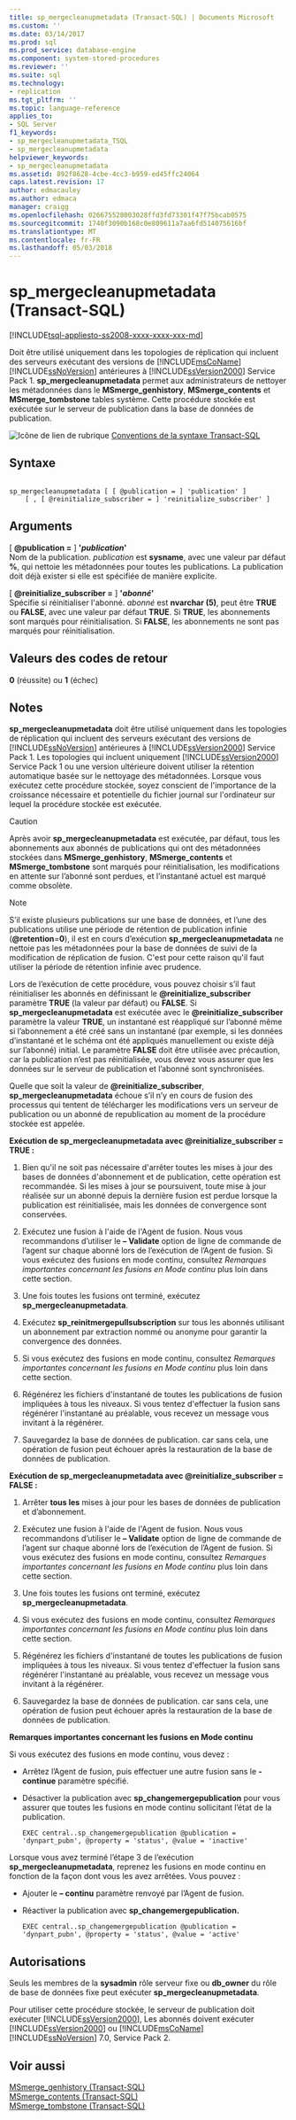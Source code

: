 ```yaml
---
title: sp_mergecleanupmetadata (Transact-SQL) | Documents Microsoft
ms.custom: ''
ms.date: 03/14/2017
ms.prod: sql
ms.prod_service: database-engine
ms.component: system-stored-procedures
ms.reviewer: ''
ms.suite: sql
ms.technology:
- replication
ms.tgt_pltfrm: ''
ms.topic: language-reference
applies_to:
- SQL Server
f1_keywords:
- sp_mergecleanupmetadata_TSQL
- sp_mergecleanupmetadata
helpviewer_keywords:
- sp_mergecleanupmetadata
ms.assetid: 892f8628-4cbe-4cc3-b959-ed45ffc24064
caps.latest.revision: 17
author: edmacauley
ms.author: edmaca
manager: craigg
ms.openlocfilehash: 026675528003028ffd3fd73301f47f75bcab0575
ms.sourcegitcommit: 1740f3090b168c0e809611a7aa6fd514075616bf
ms.translationtype: MT
ms.contentlocale: fr-FR
ms.lasthandoff: 05/03/2018
---
```

# <a name="spmergecleanupmetadata-transact-sql"></a>sp_mergecleanupmetadata (Transact-SQL)
[!INCLUDE[tsql-appliesto-ss2008-xxxx-xxxx-xxx-md](../../includes/tsql-appliesto-ss2008-xxxx-xxxx-xxx-md.md)]

  Doit être utilisé uniquement dans les topologies de réplication qui incluent des serveurs exécutant des versions de [!INCLUDE[msCoName](../../includes/msconame-md.md)] [!INCLUDE[ssNoVersion](../../includes/ssnoversion-md.md)] antérieures à [!INCLUDE[ssVersion2000](../../includes/ssversion2000-md.md)] Service Pack 1. **sp_mergecleanupmetadata** permet aux administrateurs de nettoyer les métadonnées dans le **MSmerge_genhistory**, **MSmerge_contents** et **MSmerge_tombstone** tables système. Cette procédure stockée est exécutée sur le serveur de publication dans la base de données de publication.  
  
 ![Icône de lien de rubrique](../../database-engine/configure-windows/media/topic-link.gif "Icône lien de rubrique") [Conventions de la syntaxe Transact-SQL](../../t-sql/language-elements/transact-sql-syntax-conventions-transact-sql.md)  
  
## <a name="syntax"></a>Syntaxe  
  
```  
  
sp_mergecleanupmetadata [ [ @publication = ] 'publication' ]  
    [ , [ @reinitialize_subscriber = ] 'reinitialize_subscriber' ]  
```  
  
## <a name="arguments"></a>Arguments  
 [  **@publication =** ] **'***publication***'**  
 Nom de la publication. *publication* est **sysname**, avec une valeur par défaut **%**, qui nettoie les métadonnées pour toutes les publications. La publication doit déjà exister si elle est spécifiée de manière explicite.  
  
 [  **@reinitialize_subscriber =** ] **'***abonné***'**  
 Spécifie si réinitialiser l'abonné. *abonné* est **nvarchar (5)**, peut être **TRUE** ou **FALSE**, avec une valeur par défaut **TRUE**. Si **TRUE**, les abonnements sont marqués pour réinitialisation. Si **FALSE**, les abonnements ne sont pas marqués pour réinitialisation.  
  
## <a name="return-code-values"></a>Valeurs des codes de retour  
 **0** (réussite) ou **1** (échec)  
  
## <a name="remarks"></a>Notes  
 **sp_mergecleanupmetadata** doit être utilisé uniquement dans les topologies de réplication qui incluent des serveurs exécutant des versions de [!INCLUDE[ssNoVersion](../../includes/ssnoversion-md.md)] antérieures à [!INCLUDE[ssVersion2000](../../includes/ssversion2000-md.md)] Service Pack 1. Les topologies qui incluent uniquement [!INCLUDE[ssVersion2000](../../includes/ssversion2000-md.md)] Service Pack 1 ou une version ultérieure doivent utiliser la rétention automatique basée sur le nettoyage des métadonnées. Lorsque vous exécutez cette procédure stockée, soyez conscient de l'importance de la croissance nécessaire et potentielle du fichier journal sur l'ordinateur sur lequel la procédure stockée est exécutée.  
  
> [!CAUTION]  
>  Après avoir **sp_mergecleanupmetadata** est exécutée, par défaut, tous les abonnements aux abonnés de publications qui ont des métadonnées stockées dans **MSmerge_genhistory**, **MSmerge_contents** et **MSmerge_tombstone** sont marqués pour réinitialisation, les modifications en attente sur l’abonné sont perdues, et l’instantané actuel est marqué comme obsolète.  
  
> [!NOTE]  
>  S’il existe plusieurs publications sur une base de données, et l’une des publications utilise une période de rétention de publication infinie (**@retention**=**0**), il est en cours d’exécution **sp_mergecleanupmetadata** ne nettoie pas les métadonnées pour la base de données de suivi de la modification de réplication de fusion. C'est pour cette raison qu'il faut utiliser la période de rétention infinie avec prudence.  
  
 Lors de l’exécution de cette procédure, vous pouvez choisir s’il faut réinitialiser les abonnés en définissant le **@reinitialize_subscriber** paramètre **TRUE** (la valeur par défaut) ou **FALSE**. Si **sp_mergecleanupmetadata** est exécutée avec le **@reinitialize_subscriber** paramètre la valeur **TRUE**, un instantané est réappliqué sur l’abonné même si l’abonnement a été créé sans un instantané (par exemple, si les données d’instantané et le schéma ont été appliqués manuellement ou existe déjà sur l’abonné) initial. Le paramètre **FALSE** doit être utilisée avec précaution, car la publication n’est pas réinitialisée, vous devez vous assurer que les données sur le serveur de publication et l’abonné sont synchronisées.  
  
 Quelle que soit la valeur de **@reinitialize_subscriber**, **sp_mergecleanupmetadata** échoue s’il n’y en cours de fusion des processus qui tentent de télécharger les modifications vers un serveur de publication ou un abonné de republication au moment de la procédure stockée est appelée.  
  
 **Exécution de sp_mergecleanupmetadata avec @reinitialize_subscriber = TRUE :**  
  
1.  Bien qu'il ne soit pas nécessaire d'arrêter toutes les mises à jour des bases de données d'abonnement et de publication, cette opération est recommandée. Si les mises à jour se poursuivent, toute mise à jour réalisée sur un abonné depuis la dernière fusion est perdue lorsque la publication est réinitialisée, mais les données de convergence sont conservées.  
  
2.  Exécutez une fusion à l'aide de l'Agent de fusion. Nous vous recommandons d’utiliser le **– Validate** option de ligne de commande de l’agent sur chaque abonné lors de l’exécution de l’Agent de fusion. Si vous exécutez des fusions en mode continu, consultez *Remarques importantes concernant les fusions en Mode continu* plus loin dans cette section.  
  
3.  Une fois toutes les fusions ont terminé, exécutez **sp_mergecleanupmetadata**.  
  
4.  Exécutez **sp_reinitmergepullsubscription** sur tous les abonnés utilisant un abonnement par extraction nommé ou anonyme pour garantir la convergence des données.  
  
5.  Si vous exécutez des fusions en mode continu, consultez *Remarques importantes concernant les fusions en Mode continu* plus loin dans cette section.  
  
6.  Régénérez les fichiers d'instantané de toutes les publications de fusion impliquées à tous les niveaux. Si vous tentez d'effectuer la fusion sans régénérer l'instantané au préalable, vous recevez un message vous invitant à la régénérer.  
  
7.  Sauvegardez la base de données de publication. car sans cela, une opération de fusion peut échouer après la restauration de la base de données de publication.  
  
 **Exécution de sp_mergecleanupmetadata avec @reinitialize_subscriber = FALSE :**  
  
1.  Arrêter **tous les** mises à jour pour les bases de données de publication et d’abonnement.  
  
2.  Exécutez une fusion à l'aide de l'Agent de fusion. Nous vous recommandons d’utiliser le **– Validate** option de ligne de commande de l’agent sur chaque abonné lors de l’exécution de l’Agent de fusion. Si vous exécutez des fusions en mode continu, consultez *Remarques importantes concernant les fusions en Mode continu* plus loin dans cette section.  
  
3.  Une fois toutes les fusions ont terminé, exécutez **sp_mergecleanupmetadata**.  
  
4.  Si vous exécutez des fusions en mode continu, consultez *Remarques importantes concernant les fusions en Mode continu* plus loin dans cette section.  
  
5.  Régénérez les fichiers d'instantané de toutes les publications de fusion impliquées à tous les niveaux. Si vous tentez d'effectuer la fusion sans régénérer l'instantané au préalable, vous recevez un message vous invitant à la régénérer.  
  
6.  Sauvegardez la base de données de publication. car sans cela, une opération de fusion peut échouer après la restauration de la base de données de publication.  
  
 **Remarques importantes concernant les fusions en Mode continu**  
  
 Si vous exécutez des fusions en mode continu, vous devez :  
  
-   Arrêtez l’Agent de fusion, puis effectuer une autre fusion sans le **-continue** paramètre spécifié.  
  
-   Désactiver la publication avec **sp_changemergepublication** pour vous assurer que toutes les fusions en mode continu sollicitant l’état de la publication.  
  
    ```  
    EXEC central..sp_changemergepublication @publication = 'dynpart_pubn', @property = 'status', @value = 'inactive'  
    ```  
  
 Lorsque vous avez terminé l’étape 3 de l’exécution **sp_mergecleanupmetadata**, reprenez les fusions en mode continu en fonction de la façon dont vous les avez arrêtées. Vous pouvez :  
  
-   Ajouter le **– continu** paramètre renvoyé par l’Agent de fusion.  
  
-   Réactiver la publication avec **sp_changemergepublication.**  
  
    ```  
    EXEC central..sp_changemergepublication @publication = 'dynpart_pubn', @property = 'status', @value = 'active'  
    ```  
  
## <a name="permissions"></a>Autorisations  
 Seuls les membres de la **sysadmin** rôle serveur fixe ou **db_owner** du rôle de base de données fixe peut exécuter **sp_mergecleanupmetadata**.  
  
 Pour utiliser cette procédure stockée, le serveur de publication doit exécuter [!INCLUDE[ssVersion2000](../../includes/ssversion2000-md.md)], Les abonnés doivent exécuter [!INCLUDE[ssVersion2000](../../includes/ssversion2000-md.md)] ou [!INCLUDE[msCoName](../../includes/msconame-md.md)] [!INCLUDE[ssNoVersion](../../includes/ssnoversion-md.md)] 7.0, Service Pack 2.  
  
## <a name="see-also"></a>Voir aussi  
 [MSmerge_genhistory &#40;Transact-SQL&#41;](../../relational-databases/system-tables/msmerge-genhistory-transact-sql.md)   
 [MSmerge_contents &#40;Transact-SQL&#41;](../../relational-databases/system-tables/msmerge-contents-transact-sql.md)   
 [MSmerge_tombstone &#40;Transact-SQL&#41;](../../relational-databases/system-tables/msmerge-tombstone-transact-sql.md)  
  
  
